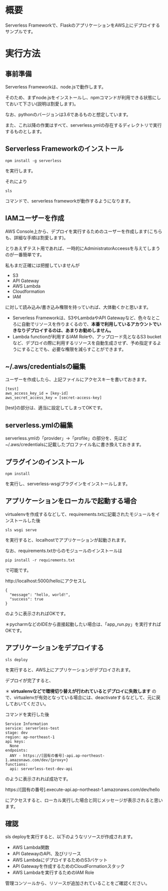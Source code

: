 # 概要
Serverless Frameworkで、FlaskのアプリケーションをAWS上にデプロイするサンプルです。

# 実行方法
## 事前準備
Serverless Frameworkは、node.jsで動作します。

そのため、まずnode.jsをインストールし、npmコマンドが利用できる状態にしておいて下さい(説明は割愛します)。

なお、pythonのバージョンは3.6であるものと想定しています。

また、これ以降の作業はすべて、serverless.ymlの存在するディレクトリで実行するものとします。


## Serverless Frameworkのインストール
```
npm install -g serverless
```

を実行します。

それにより

```
sls
```

コマンドで、serverless frameworkが動作するようになります。

## IAMユーザーを作成
AWS Console上から、デプロイを実行するためのユーザーを作成します(こちらも、詳細な手順は割愛します)。

とりあえずテスト用であれば、一時的にAdministratorAcceessを与えてしまうのが一番簡単です。

私もまだ正確には把握していませんが

 * S3
 * API Gateway
 * AWS Lambda
 * Cloudformation
 * IAM

に対して読み込み/書き込み権限を持っていれば、大体動くかと思います。

 * Serverless Frameworkは、S3やLambdaやAPI Gatewayなど、色々なところに自動でリソースを作りまくるので、**本番で利用しているアカウントでいきなりデプロイするのは、あまりお勧めしません。**
 * Lambda functionが利用するIAM Roleや、アップロード先となるS3 bucketなど、デプロイの際に利用するリソースを自動生成させず、予め指定するようにすることでも、必要な権限を減らすことができます。

## ~/.aws/credentialsの編集
ユーザーを作成したら、上記ファイルにアクセスキーを書いておきます。

```
[test]
aws_access_key_id = [key-id]
aws_secret_access_key = [secret-access-key]
```

[test]の部分は、適当に設定してしまってOKです。

## serverless.ymlの編集
serverless.ymlの「provider」→「profile」の部分を、先ほど~/.aws/credentialsに記載したプロファイル名に書き換えておきます。

## プラグインのインストール
```
npm install
```
を実行し、serverless-wsgiプラグインをインストールします。

## アプリケーションをローカルで起動する場合
virtualenvを作成するなどして、requirements.txtに記載されたモジュールをインストールした後

```
sls wsgi serve
```

を実行すると、localhostでアプリケーションが起動されます。

なお、requirements.txtからのモジュールのインストールは

```
pip install -r requirements.txt
```

で可能です。

http://localhost:5000/helloにアクセスし

```
{
  "message": "hello, world!", 
  "success": true
}
```
のように表示されればOKです。

＊pycharmなどのIDEから直接起動したい場合は、「app_run.py」を実行すればOKです。

## アプリケーションをデプロイする
```
sls deploy
```

を実行すると、AWS上にアプリケーションがデプロイされます。

デプロイが完了すると、

＊ **virtualenvなどで環境切り替えが行われているとデプロイに失敗します** ので、virtualenvが有効となっている場合には、deactivateするなどして、元に戻しておいてください。

コマンドを実行した後

```
Service Information
service: serverless-test
stage: dev
region: ap-northeast-1
api keys:
  None
endpoints:
  ANY - https://[固有の番号]-api.ap-northeast-1.amazonaws.com/dev/{proxy+}
functions:
  api: serverless-test-dev-api

```

のように表示されれば成功です。

https://[固有の番号].execute-api.ap-northeast-1.amazonaws.com/dev/hello

にアクセスすると、ローカル実行した場合と同じメッセージが表示されると思います。

## 確認
sls deployを実行すると、以下のようなリソースが作成されます。

 * AWS Lambda関数
 * API GatewayのAPI、及びリリース
 * AWS LambdaにデプロイするためのS3バケット
 * API Gatewayを作成するためのCloudFormationスタック
 * AWS Lambdaを実行するためのIAM Role

管理コンソールから、リソースが追加されていることをご確認ください。

